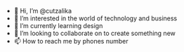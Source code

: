 - 👋 Hi, I’m @cutzalika
- 👀 I’m interested in the world of technology and business
- 🌱 I’m currently learning design
- 💞️ I’m looking to collaborate on to create something new
- 📫 How to reach me by phones number 

<!---
cutzalika/cutzalika is a ✨ special ✨ repository because its `README.md` (this file) appears on your GitHub profile.
You can click the Preview link to take a look at your changes.
--->
